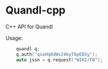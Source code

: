 # Quandl-cpp
C++ API for Quandl

Usage:
```cpp
    quandl q;
    q.auth("qsoHq8dWs24kyT8pEDSy");
    auto json = q.request("WIKI/FB");
```
